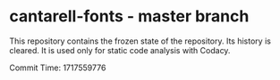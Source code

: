# cantarell-fonts - master branch

This repository contains the frozen state of the repository.
Its history is cleared. It is used only for static code
analysis with Codacy.

Commit Time: 1717559776